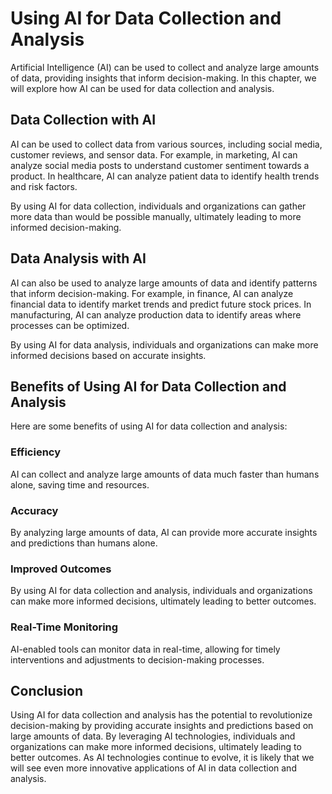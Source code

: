 Using AI for Data Collection and Analysis
=====================================================================================================

Artificial Intelligence (AI) can be used to collect and analyze large amounts of data, providing insights that inform decision-making. In this chapter, we will explore how AI can be used for data collection and analysis.

Data Collection with AI
-----------------------

AI can be used to collect data from various sources, including social media, customer reviews, and sensor data. For example, in marketing, AI can analyze social media posts to understand customer sentiment towards a product. In healthcare, AI can analyze patient data to identify health trends and risk factors.

By using AI for data collection, individuals and organizations can gather more data than would be possible manually, ultimately leading to more informed decision-making.

Data Analysis with AI
---------------------

AI can also be used to analyze large amounts of data and identify patterns that inform decision-making. For example, in finance, AI can analyze financial data to identify market trends and predict future stock prices. In manufacturing, AI can analyze production data to identify areas where processes can be optimized.

By using AI for data analysis, individuals and organizations can make more informed decisions based on accurate insights.

Benefits of Using AI for Data Collection and Analysis
-----------------------------------------------------

Here are some benefits of using AI for data collection and analysis:

### Efficiency

AI can collect and analyze large amounts of data much faster than humans alone, saving time and resources.

### Accuracy

By analyzing large amounts of data, AI can provide more accurate insights and predictions than humans alone.

### Improved Outcomes

By using AI for data collection and analysis, individuals and organizations can make more informed decisions, ultimately leading to better outcomes.

### Real-Time Monitoring

AI-enabled tools can monitor data in real-time, allowing for timely interventions and adjustments to decision-making processes.

Conclusion
----------

Using AI for data collection and analysis has the potential to revolutionize decision-making by providing accurate insights and predictions based on large amounts of data. By leveraging AI technologies, individuals and organizations can make more informed decisions, ultimately leading to better outcomes. As AI technologies continue to evolve, it is likely that we will see even more innovative applications of AI in data collection and analysis.
